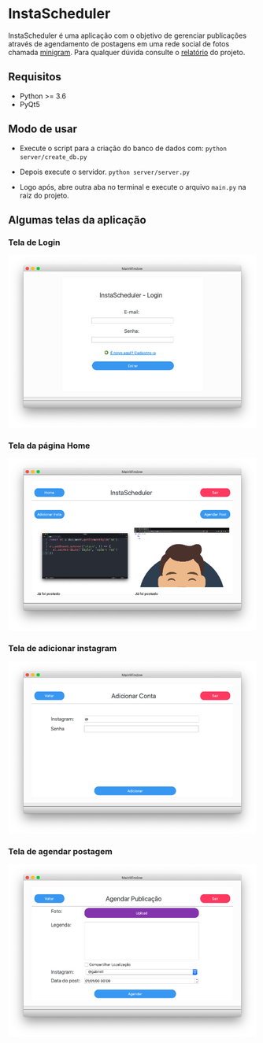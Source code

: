 # InstaScheduler

InstaScheduler é uma aplicação com o objetivo de gerenciar publicações através de agendamento de postagens em uma rede social de fotos chamada [minigram](https://github.com/lucasbezerra26/minigram). Para qualquer dúvida consulte o [relatório](https://github.com/gabrielloliveira/instascheduler/blob/master/documenta%C3%A7%C3%A3o%20Poo.pdf) do projeto.

## Requisitos

- Python >= 3.6
- PyQt5

## Modo de usar

- Execute o script para a criação do banco de dados com: ```python server/create_db.py```

- Depois execute o servidor. ```python server/server.py```

- Logo após, abre outra aba no terminal e execute o arquivo ```main.py``` na raiz do projeto.

## Algumas telas da aplicação

### Tela de Login

![Tela de Login](https://github.com/gabrielloliveira/instascheduler/blob/master/screens/static/img/tela-1.png)

### Tela da página Home

![Tela Home](https://github.com/gabrielloliveira/instascheduler/blob/master/screens/static/img/tela-2.png)

### Tela de adicionar instagram

![Tela de adicionar instagram](https://github.com/gabrielloliveira/instascheduler/blob/master/screens/static/img/tela-3.png)

### Tela de agendar postagem

![Tela de agendar postagem](https://github.com/gabrielloliveira/instascheduler/blob/master/screens/static/img/tela-4.png)
